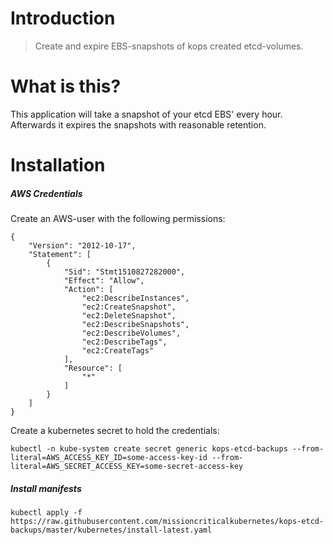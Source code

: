 # Introduction

> Create and expire EBS-snapshots of kops created etcd-volumes.

# What is this?

This application will take a snapshot of your etcd EBS' every hour. Afterwards it expires the snapshots with reasonable retention.

# Installation

##### AWS Credentials

Create an AWS-user with the following permissions:
```
{
    "Version": "2012-10-17",
    "Statement": [
        {
            "Sid": "Stmt1510827282000",
            "Effect": "Allow",
            "Action": [
                "ec2:DescribeInstances",
                "ec2:CreateSnapshot",
                "ec2:DeleteSnapshot",
                "ec2:DescribeSnapshots",
                "ec2:DescribeVolumes",
                "ec2:DescribeTags",
                "ec2:CreateTags"
            ],
            "Resource": [
                "*"
            ]
        }
    ]
}
```

Create a kubernetes secret to hold the credentials:
```
kubectl -n kube-system create secret generic kops-etcd-backups --from-literal=AWS_ACCESS_KEY_ID=some-access-key-id --from-literal=AWS_SECRET_ACCESS_KEY=some-secret-access-key
```

##### Install manifests

```
kubectl apply -f https://raw.githubusercontent.com/missioncriticalkubernetes/kops-etcd-backups/master/kubernetes/install-latest.yaml
```
